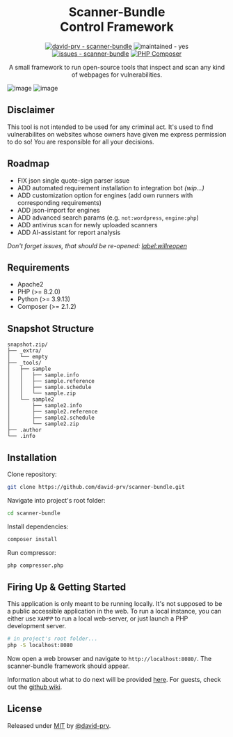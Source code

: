 <h1 align="center">
 Scanner-Bundle<br/>
 Control Framework
</h1>
<p align="center">
 <a href="https://github.com/david-prv/scanner-bundle" title="Go to GitHub repo"><img src="https://img.shields.io/static/v1?label=david-prv&amp;message=scanner-bundle&amp;color=blue&amp;logo=github" alt="david-prv - scanner-bundle"></a>
 <img src="https://img.shields.io/badge/maintained-yes-blue" alt="maintained - yes">
 <a href="https://github.com/david-prv/scanner-bundle/issues"><img src="https://img.shields.io/github/issues/david-prv/scanner-bundle" alt="issues - scanner-bundle"></a>
 <a href="https://github.com/david-prv/scanner-bundle/actions/workflows/php.yml"><img src="https://github.com/david-prv/scanner-bundle/actions/workflows/php.yml/badge.svg" alt="PHP Composer"></a>
</p>
<p align="center">
 A small framework to run open-source tools that inspect and scan any kind of webpages for vulnerabilities.<br>
</p>

![image](https://github.com/david-prv/scanner-bundle/assets/66866223/9625b036-4691-431d-9568-1cfb5ef8189b)
![image](https://github.com/david-prv/scanner-bundle/assets/66866223/bfbdfb49-8eef-418b-90cb-97237e57843e)


## Disclaimer

This tool is not intended to be used for any criminal act. It's used to find vulnerabilites on websites whose owners
have given me express permission to do so! You are responsible for all your decisions.

## Roadmap

- FIX json single quote-sign parser issue
- ADD automated requirement installation to integration bot *(wip...)*
- ADD customization option for engines (add own runners with corresponding requirements)
- ADD json-import for engines
- ADD advanced search params (e.g. `not:wordpress`, `engine:php`)
- ADD antivirus scan for newly uploaded scanners
- ADD AI-assistant for report analysis

*Don't forget issues, that should be
re-opened: [label:willreopen](https://github.com/david-prv/scanner-bundle/issues?q=is%3Aissue+label%3Awillreopen)*

## Requirements

- Apache2
- PHP (>= 8.2.0)
- Python (>= 3.9.13)
- Composer (>= 2.1.2)

## Snapshot Structure

```
snapshot.zip/
├── _extra/
│   └── empty
├── _tools/
│   ├── sample
│   │   ├── sample.info
│   │   ├── sample.reference
│   │   ├── sample.schedule
│   │   └── sample.zip
│   └── sample2
│       ├── sample2.info
│       ├── sample2.reference
│       ├── sample2.schedule
│       └── sample2.zip
├── .author
└── .info
```

## Installation

Clone repository:

```bash
git clone https://github.com/david-prv/scanner-bundle.git
```

Navigate into project's root folder:

```bash
cd scanner-bundle
```

Install dependencies:

```bash
composer install
```

Run compressor:

```bash
php compressor.php
```

## Firing Up & Getting Started

This application is only meant to be running locally. It's not supposed to be a public accessible application in the
web. To run a local instance, you can either use `XAMPP` to run a local web-server, or just launch a PHP development
server.

```bash
# in project's root folder...
php -S localhost:8080
```

Now open a web browser and navigate to `http://localhost:8080/`. The scanner-bundle framework should appear.

Information about what to do next will be
provided [here](https://wiki.etage-4.de/books/eigenentwicklung/chapter/scanner-bundle). For guests, check out
the [github wiki](/#).

## License

Released under [MIT](/LICENSE) by [@david-prv](https://github.com/david-prv).
